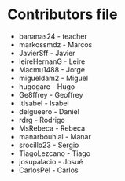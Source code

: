 Contributors file
=================

- bananas24     - teacher
- markossmdz    - Marcos
- JavierSff     - Javier 
- leireHernanG  - Leire
- Macmu1488     - Jorge
- migueldam2    - Miguel	
- hugogare      - Hugo
- Ge8ffrey	    - Geoffrey
- ItIsabel      - Isabel
- delgueero     - Daniel
- rdrg          - Rodrigo
- MsRebeca      - Rebeca
- manarbouhlal	- Manar
- srocillo23    - Sergio
- TiagoLezcano	- Tiago
- josupalacio   - Josué
- CarlosPel     - Carlos
